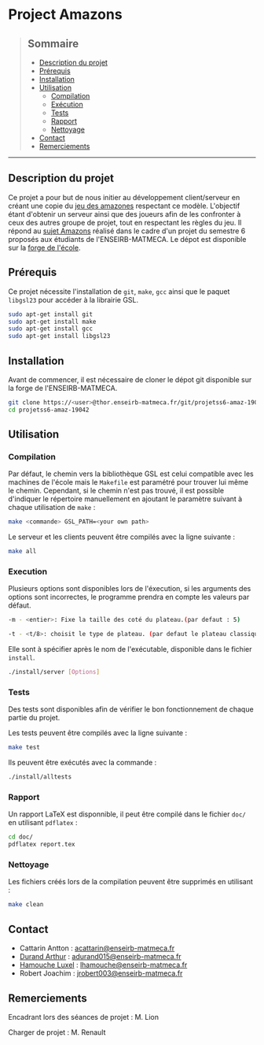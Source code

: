 # Project Amazons 

>## Sommaire
>
>- [Description du projet](#description-du-projet)
>- [Prérequis](#prérequis)
>- [Installation](#installation)
>- [Utilisation](#utilisation)
>    - [Compilation](#compilation)
>    - [Exécution](#execution)
>    - [Tests](#tests)
>    - [Rapport](#rapport)
>    - [Nettoyage](#nettoyage)
>- [Contact](#contact)
>- [Remerciements](#tests)

--- 

## Description du projet
Ce projet a pour but de nous initier au développement client/serveur en créant une copie du [jeu des amazones](https://en.wikipedia.org/wiki/Game_of_the_Amazons) respectant ce modèle. L'objectif étant d'obtenir un serveur ainsi que des joueurs afin de les confronter à ceux des autres groupe de projet, tout en respectant les règles du jeu.
Il répond au [sujet Amazons](https://www.labri.fr/perso/renault/working/teaching/projets/2022-23-S6-C-Amazons.php) réalisé dans le cadre d'un projet du semestre 6 proposés aux étudiants de l'ENSEIRB-MATMECA.
Le dépot est disponible sur la [forge de l'école](
https://thor.enseirb-matmeca.fr/ruby/projects/projetss6-amaz).

## Prérequis 

Ce projet nécessite l'installation de  `git`, `make`, `gcc` ainsi que le paquet `libgsl23` pour accéder à la librairie GSL.
```sh
sudo apt-get install git
sudo apt-get install make
sudo apt-get install gcc
sudo apt-get install libgsl23
```
## Installation

Avant de commencer, il est nécessaire de cloner le dépot git disponible sur la forge de l'ENSEIRB-MATMECA.
```sh
git clone https://<user>@thor.enseirb-matmeca.fr/git/projetss6-amaz-19042
cd projetss6-amaz-19042
```

## Utilisation 


### Compilation

Par défaut, le chemin vers la bibliothèque GSL est celui compatible avec les machines de l'école mais le `Makefile` est paramétré pour trouver lui même le chemin.
Cependant, si le chemin n'est pas trouvé, il est possible d'indiquer le répertoire manuellement en ajoutant le paramètre suivant à chaque utilisation de `make` :
```sh
make <commande> GSL_PATH=<your own path>
```

Le serveur et les clients peuvent être compilés avec la ligne suivante :
```sh
make all
```

### Execution

Plusieurs options sont disponibles lors de l'éxecution, si les arguments des options sont incorrectes, le programme prendra en compte les valeurs par défaut. 
```sh
-m - <entier>: Fixe la taille des coté du plateau.(par defaut : 5)

-t - <t/8>: choisit le type de plateau. (par defaut le plateau classique est choisit)
```
Elle sont à spécifier après le nom de l'exécutable, disponible dans le fichier `install`.
```sh
./install/server [Options]
```

### Tests

Des tests sont disponibles afin de vérifier le bon fonctionnement de chaque partie du projet.

Les tests peuvent être compilés avec la ligne suivante :
```sh
make test
```

Ils peuvent être exécutés avec la commande :
```sh
./install/alltests
```

### Rapport 

Un rapport LaTeX est disponnible, il peut être compilé dans le fichier `doc/` en utilisant `pdflatex` :
```sh
cd doc/
pdflatex report.tex
```

### Nettoyage 
Les fichiers créés lors de la compilation peuvent être supprimés en utilisant : 
```sh
make clean
```

## Contact

- Cattarin Antton : acattarin@enseirb-matmeca.fr
- [Durand Arthur](https://www.linkedin.com/in/arthur-durand-50384a24b/) : adurand015@enseirb-matmeca.fr
- [Hamouche Luxel](https://www.linkedin.com/in/luxel-hamouche/) : lhamouche@enseirb-matmeca.fr
- Robert Joachim : jrobert003@enseirb-matmeca.fr

## Remerciements

Encadrant lors des séances de projet : M. Lion

Charger de projet : M. Renault

